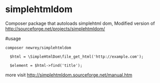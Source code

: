 # simplehtmldom
Composer package that autoloads simplehtml dom, Modified version of http://sourceforge.net/projects/simplehtmldom/ 

#usage
```
composer newrey/simplehtmldom
```

```
  $html = \SimpleHtmlDom\file_get_html('http://example.com');
  
  $element = $html->find('title');
```  
  more visit http://simplehtmldom.sourceforge.net/manual.htm
